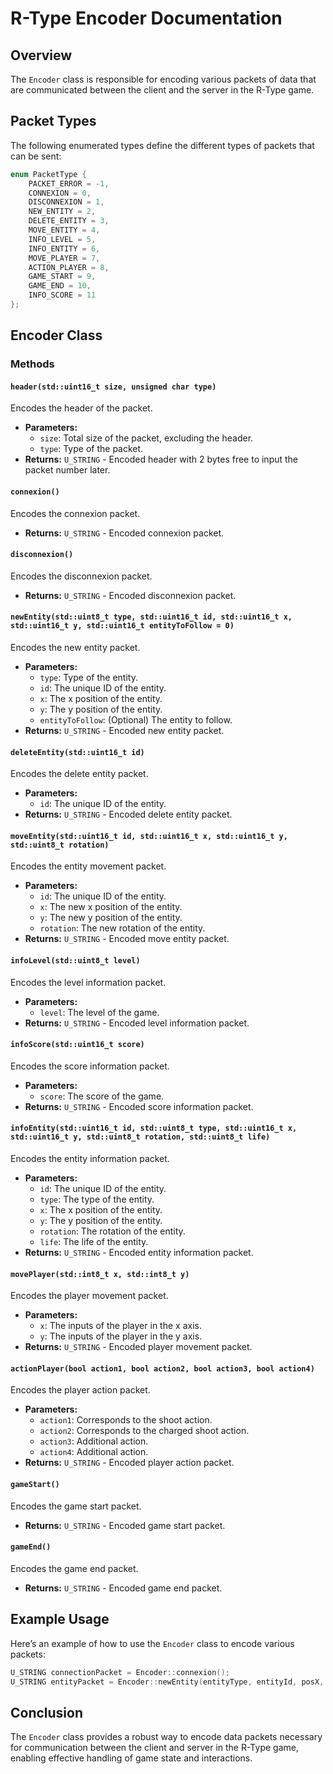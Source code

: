 # R-Type Encoder Documentation

## Overview
The `Encoder` class is responsible for encoding various packets of data that are communicated between the client and the server in the R-Type game.

## Packet Types
The following enumerated types define the different types of packets that can be sent:

```cpp
enum PacketType {
    PACKET_ERROR = -1,
    CONNEXION = 0,
    DISCONNEXION = 1,
    NEW_ENTITY = 2,
    DELETE_ENTITY = 3,
    MOVE_ENTITY = 4,
    INFO_LEVEL = 5,
    INFO_ENTITY = 6,
    MOVE_PLAYER = 7,
    ACTION_PLAYER = 8,
    GAME_START = 9,
    GAME_END = 10,
    INFO_SCORE = 11
};
```

## Encoder Class

### Methods

#### `header(std::uint16_t size, unsigned char type)`
Encodes the header of the packet.

- **Parameters:**
  - `size`: Total size of the packet, excluding the header.
  - `type`: Type of the packet.
- **Returns:** `U_STRING` - Encoded header with 2 bytes free to input the packet number later.

#### `connexion()`
Encodes the connexion packet.

- **Returns:** `U_STRING` - Encoded connexion packet.

#### `disconnexion()`
Encodes the disconnexion packet.

- **Returns:** `U_STRING` - Encoded disconnexion packet.

#### `newEntity(std::uint8_t type, std::uint16_t id, std::uint16_t x, std::uint16_t y, std::uint16_t entityToFollow = 0)`
Encodes the new entity packet.

- **Parameters:**
  - `type`: Type of the entity.
  - `id`: The unique ID of the entity.
  - `x`: The x position of the entity.
  - `y`: The y position of the entity.
  - `entityToFollow`: (Optional) The entity to follow.
- **Returns:** `U_STRING` - Encoded new entity packet.

#### `deleteEntity(std::uint16_t id)`
Encodes the delete entity packet.

- **Parameters:**
  - `id`: The unique ID of the entity.
- **Returns:** `U_STRING` - Encoded delete entity packet.

#### `moveEntity(std::uint16_t id, std::uint16_t x, std::uint16_t y, std::uint8_t rotation)`
Encodes the entity movement packet.

- **Parameters:**
  - `id`: The unique ID of the entity.
  - `x`: The new x position of the entity.
  - `y`: The new y position of the entity.
  - `rotation`: The new rotation of the entity.
- **Returns:** `U_STRING` - Encoded move entity packet.

#### `infoLevel(std::uint8_t level)`
Encodes the level information packet.

- **Parameters:**
  - `level`: The level of the game.
- **Returns:** `U_STRING` - Encoded level information packet.

#### `infoScore(std::uint16_t score)`
Encodes the score information packet.

- **Parameters:**
  - `score`: The score of the game.
- **Returns:** `U_STRING` - Encoded score information packet.

#### `infoEntity(std::uint16_t id, std::uint8_t type, std::uint16_t x, std::uint16_t y, std::uint8_t rotation, std::uint8_t life)`
Encodes the entity information packet.

- **Parameters:**
  - `id`: The unique ID of the entity.
  - `type`: The type of the entity.
  - `x`: The x position of the entity.
  - `y`: The y position of the entity.
  - `rotation`: The rotation of the entity.
  - `life`: The life of the entity.
- **Returns:** `U_STRING` - Encoded entity information packet.

#### `movePlayer(std::int8_t x, std::int8_t y)`
Encodes the player movement packet.

- **Parameters:**
  - `x`: The inputs of the player in the x axis.
  - `y`: The inputs of the player in the y axis.
- **Returns:** `U_STRING` - Encoded player movement packet.

#### `actionPlayer(bool action1, bool action2, bool action3, bool action4)`
Encodes the player action packet.

- **Parameters:**
  - `action1`: Corresponds to the shoot action.
  - `action2`: Corresponds to the charged shoot action.
  - `action3`: Additional action.
  - `action4`: Additional action.
- **Returns:** `U_STRING` - Encoded player action packet.

#### `gameStart()`
Encodes the game start packet.

- **Returns:** `U_STRING` - Encoded game start packet.

#### `gameEnd()`
Encodes the game end packet.

- **Returns:** `U_STRING` - Encoded game end packet.

## Example Usage

Here’s an example of how to use the `Encoder` class to encode various packets:

```cpp
U_STRING connectionPacket = Encoder::connexion();
U_STRING entityPacket = Encoder::newEntity(entityType, entityId, posX, posY);
```

## Conclusion
The `Encoder` class provides a robust way to encode data packets necessary for communication between the client and server in the R-Type game, enabling effective handling of game state and interactions.
